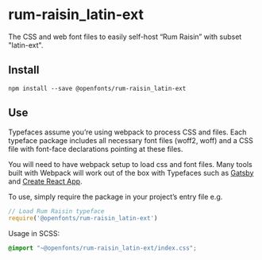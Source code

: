
# rum-raisin_latin-ext

The CSS and web font files to easily self-host “Rum Raisin” with subset "latin-ext".

## Install

`npm install --save @openfonts/rum-raisin_latin-ext`

## Use

Typefaces assume you’re using webpack to process CSS and files. Each typeface
package includes all necessary font files (woff2, woff) and a CSS file with
font-face declarations pointing at these files.

You will need to have webpack setup to load css and font files. Many tools built
with Webpack will work out of the box with Typefaces such as [Gatsby](https://github.com/gatsbyjs/gatsby)
and [Create React App](https://github.com/facebookincubator/create-react-app).

To use, simply require the package in your project’s entry file e.g.

```javascript
// Load Rum Raisin typeface
require('@openfonts/rum-raisin_latin-ext')
```

Usage in SCSS:
```scss
@import "~@openfonts/rum-raisin_latin-ext/index.css";
```
